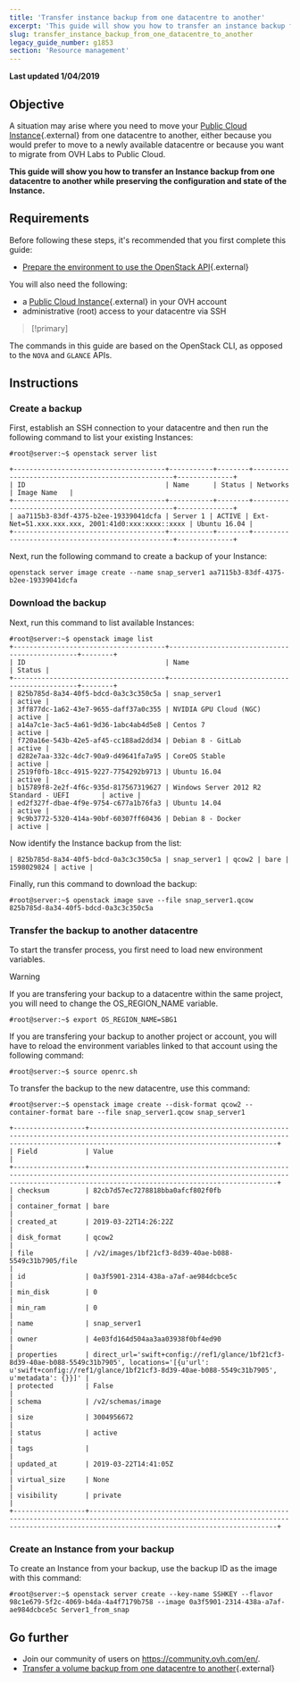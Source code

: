 ```yaml
---
title: 'Transfer instance backup from one datacentre to another'
excerpt: 'This guide will show you how to transfer an instance backup from one datacentre to another while preserving the configuration and state of the instance'
slug: transfer_instance_backup_from_one_datacentre_to_another
legacy_guide_number: g1853
section: 'Resource management'
---
```


**Last updated 1/04/2019**

## Objective

A situation may arise where you need to move your [Public Cloud Instance](https://www.ovh.com.au/public-cloud/instances/){.external} from one datacentre to another, either because you would prefer to move to a newly available datacentre or because you want to migrate from OVH Labs to Public Cloud. 

**This guide will show you how to transfer an Instance backup from one datacentre to another while preserving the configuration and state of the Instance.**

## Requirements

Before following these steps, it's recommended that you first complete this guide:

* [Prepare the environment to use the OpenStack API](https://docs.ovh.com/au/en/public-cloud/prepare-environment-for-using-openstack-api/){.external}

You will also need the following:

* a [Public Cloud Instance](https://www.ovh.com.au/public-cloud/instances/){.external} in your OVH account
* administrative (root) access to your datacentre via SSH

> [!primary]
>
The commands in this guide are based on the OpenStack CLI, as opposed to the `NOVA` and `GLANCE` APIs.
>

## Instructions

### Create a backup

First, establish an SSH connection to your datacentre and then run the following command to list your existing Instances:

```
#root@server:~$ openstack server list
 
+--------------------------------------+-----------+--------+--------------------------------------------------+--------------+
| ID                                   | Name      | Status | Networks                                         | Image Name   |
+--------------------------------------+-----------+--------+--------------------------------------------------+--------------+
| aa7115b3-83df-4375-b2ee-19339041dcfa | Server 1 | ACTIVE | Ext-Net=51.xxx.xxx.xxx, 2001:41d0:xxx:xxxx::xxxx | Ubuntu 16.04 |
+--------------------------------------+-----------+--------+--------------------------------------------------+--------------+
```

Next, run the following command to create a backup of your Instance:

```
openstack server image create --name snap_server1 aa7115b3-83df-4375-b2ee-19339041dcfa
```

### Download the backup

Next, run this command to list available Instances:

```
#root@server:~$ openstack image list
+--------------------------------------+-----------------------------------------------+--------+
| ID                                   | Name                                          | Status |
+--------------------------------------+-----------------------------------------------+--------+
| 825b785d-8a34-40f5-bdcd-0a3c3c350c5a | snap_server1                                 | active |
| 3ff877dc-1a62-43e7-9655-daff37a0c355 | NVIDIA GPU Cloud (NGC)                        | active |
| a14a7c1e-3ac5-4a61-9d36-1abc4ab4d5e8 | Centos 7                                      | active |
| f720a16e-543b-42e5-af45-cc188ad2dd34 | Debian 8 - GitLab                             | active |
| d282e7aa-332c-4dc7-90a9-d49641fa7a95 | CoreOS Stable                                 | active |
| 2519f0fb-18cc-4915-9227-7754292b9713 | Ubuntu 16.04                                  | active |
| b15789f8-2e2f-4f6c-935d-817567319627 | Windows Server 2012 R2 Standard - UEFI        | active |
| ed2f327f-dbae-4f9e-9754-c677a1b76fa3 | Ubuntu 14.04                                  | active |
| 9c9b3772-5320-414a-90bf-60307ff60436 | Debian 8 - Docker                             | active |
```

Now identify the Instance backup from the list:

```
| 825b785d-8a34-40f5-bdcd-0a3c3c350c5a | snap_server1 | qcow2 | bare | 1598029824 | active |
```

Finally, run this command to download the backup:

```
#root@server:~$ openstack image save --file snap_server1.qcow 825b785d-8a34-40f5-bdcd-0a3c3c350c5a
```

### Transfer the backup to another datacentre

To start the transfer process, you first need to load new environment variables.

> [!warning]
>
If you are transfering your backup to a datacentre within the same project, you will need to change the OS_REGION_NAME variable.
>

```
#root@server:~$ export OS_REGION_NAME=SBG1
```

If you are transfering your backup to another project or account, you will have to reload the environment variables linked to that account using the following command:

```
#root@server:~$ source openrc.sh
```

To transfer the backup to the new datacentre, use this command:

```
#root@server:~$ openstack image create --disk-format qcow2 --container-format bare --file snap_server1.qcow snap_server1
 
+------------------+-------------------------------------------------------------------------------------------------------------------------------------------------------------------------------------------+
| Field            | Value                                                                                                                                                                                     |
+------------------+-------------------------------------------------------------------------------------------------------------------------------------------------------------------------------------------+
| checksum         | 82cb7d57ec7278818bba0afcf802f0fb                                                                                                                                                          |
| container_format | bare                                                                                                                                                                                      |
| created_at       | 2019-03-22T14:26:22Z                                                                                                                                                                      |
| disk_format      | qcow2                                                                                                                                                                                     |
| file             | /v2/images/1bf21cf3-8d39-40ae-b088-5549c31b7905/file                                                                                                                                      |
| id               | 0a3f5901-2314-438a-a7af-ae984dcbce5c                                                                                                                                                    |
| min_disk         | 0                                                                                                                                                                                         |
| min_ram          | 0                                                                                                                                                                                         |
| name             | snap_server1                                                                                                                                                                             |
| owner            | 4e03fd164d504aa3aa03938f0bf4ed90                                                                                                                                                          |
| properties       | direct_url='swift+config://ref1/glance/1bf21cf3-8d39-40ae-b088-5549c31b7905', locations='[{u'url': u'swift+config://ref1/glance/1bf21cf3-8d39-40ae-b088-5549c31b7905', u'metadata': {}}]' |
| protected        | False                                                                                                                                                                                     |
| schema           | /v2/schemas/image                                                                                                                                                                         |
| size             | 3004956672                                                                                                                                                                                |
| status           | active                                                                                                                                                                                    |
| tags             |                                                                                                                                                                                           |
| updated_at       | 2019-03-22T14:41:05Z                                                                                                                                                                      |
| virtual_size     | None                                                                                                                                                                                      |
| visibility       | private                                                                                                                                                                                   |
+------------------+-------------------------------------------------------------------------------------------------------------------------------------------------------------------------------------------+
```

### Create an Instance from your backup

To create an Instance from your backup, use the backup ID as the image with this command:

```
#root@server:~$ openstack server create --key-name SSHKEY --flavor 98c1e679-5f2c-4069-b4da-4a4f7179b758 --image 0a3f5901-2314-438a-a7af-ae984dcbce5c Server1_from_snap
```

## Go further

* Join our community of users on <https://community.ovh.com/en/>.
* [Transfer a volume backup from one datacentre to another](https://docs.ovh.com/au/en/public-cloud/transfer_volume_backup_from_one_datacentre_to_another/){.external}